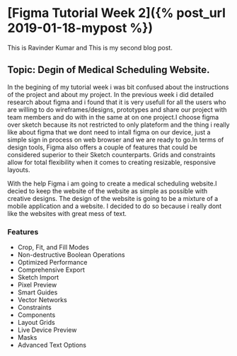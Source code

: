 # [Figma Tutorial Week 2]({% post_url 2019-01-18-mypost %})
This is Ravinder Kumar and This is my second blog post.

## Topic: Degin of Medical Scheduling Website.

In the begining of my tutorial week i was bit confused about the instructions of the project and about my project. In the previous week i did detailed research about figma and i found that it is very usefull for all the users who are willing to do wireframes/designs, prototypes and share our project with team members and do with in the same at on one project.I choose figma over sketch because its not restricted to only plateform and the thing i really like about figma that we dont need to intall figma on our device, just a simple sign in process on web browser and we are ready to go.In terms of design tools, Figma also offers a couple of features that could be considered superior to their Sketch counterparts. Grids and constraints allow for total flexibility when it comes to creating resizable, responsive layouts.

With the help Figma i am going to create a medical scheduling website.I decied to keep the website of the website as simple as possible with creative designs. The design of the website is going to be a mixture of a mobile application and a website. I decided to do so because i really dont like the websites with great mess of text.

### Features
* Crop, Fit, and Fill Modes
* Non-destructive Boolean Operations
* Optimized Performance
* Comprehensive Export
* Sketch Import
* Pixel Preview
* Smart Guides
* Vector Networks
* Constraints
* Components
* Layout Grids
* Live Device Preview
* Masks
* Advanced Text Options
